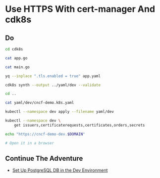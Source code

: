 # Use HTTPS With cert-manager And cdk8s

## Do

```bash
cd cdk8s

cat app.go

cat main.go

yq --inplace ".tls.enabled = true" app.yaml

cdk8s synth --output ../yaml/dev --validate 

cd ..

cat yaml/dev/cncf-demo.k8s.yaml

kubectl --namespace dev apply --filename yaml/dev

kubectl --namespace dev \
    get issuers,certificaterequests,certificates,orders,secrets

echo "https://cncf-demo-dev.$DOMAIN"

# Open it in a browser
```

## Continue The Adventure

* [Set Up PostgreSQL DB in the Dev Environment](../db/README.md)
